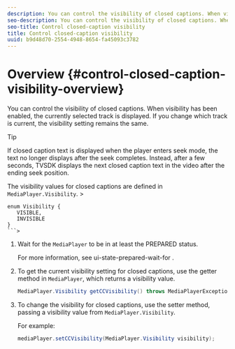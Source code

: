 ```yaml
---
description: You can control the visibility of closed captions. When visibility has been enabled, the currently selected track is displayed. If you change which track is current, the visibility setting remains the same.
seo-description: You can control the visibility of closed captions. When visibility has been enabled, the currently selected track is displayed. If you change which track is current, the visibility setting remains the same.
seo-title: Control closed-caption visibility
title: Control closed-caption visibility
uuid: b9d48d70-2554-4948-8654-fa45093c3782
---
```


# Overview {#control-closed-caption-visibility-overview}

You can control the visibility of closed captions. When visibility has been enabled, the currently selected track is displayed. If you change which track is current, the visibility setting remains the same.

>[!TIP]
>
>If closed caption text is displayed when the player enters seek mode, the text no longer displays after the seek completes. Instead, after a few seconds, TVSDK displays the next closed caption text in the video after the ending seek position. 
>
>The visibility values for closed captions are defined in `MediaPlayer.Visibility`. >
>```java>
>enum Visibility {  
>    VISIBLE,  
>    INVISIBLE 
>}
>```>

1. Wait for the `MediaPlayer` to be in at least the PREPARED status.

   For more information, see  ui-state-prepared-wait-for .
1. To get the current visibility setting for closed captions, use the getter method in `MediaPlayer`, which returns a visibility value.

   ```java
   MediaPlayer.Visibility getCCVisibility() throws MediaPlayerException;
   ```

1. To change the visibility for closed captions, use the setter method, passing a visibility value from `MediaPlayer.Visibility`.

   For example: 

   ```java
   mediaPlayer.setCCVisibility(MediaPlayer.Visibility visibility);
   ```

